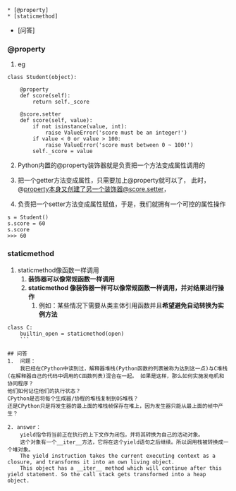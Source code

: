 ﻿
<!-- vim-markdown-toc GFM -->

	* [@property]
	* [staticmethod]
* [问答]

<!-- vim-markdown-toc -->
### @property
1. eg
```
class Student(object):

	@property
	def score(self):
		return self._score

	@score.setter
	def score(self, value):
		if not isinstance(value, int):
			raise ValueError('score must be an integer!')
		if value < 0 or value > 100:
			raise ValueError('score must between 0 ~ 100!')
		self._score = value
```

2. Python内置的@property装饰器就是负责把一个方法变成属性调用的

3. 把一个getter方法变成属性，只需要加上@property就可以了，
此时，@property本身又创建了另一个装饰器@score.setter，
        
4. 负责把一个setter方法变成属性赋值，于是，我们就拥有一个可控的属性操作
```
s = Student()
s.score = 60
s.score
>>> 60
```

### staticmethod
1. staticmethod像函数一样调用
	1. **装饰器可以像常规函数一样调用**
	2. **staticmethod 像装饰器一样可以像常规函数一样调用，并对结果进行操作**
		1. 例如：某些情况下需要从类主体引用函数并且**希望避免自动转换为实例方法**

```
class C:
	builtin_open = staticmethod(open)
	```

## 问答
1.  问题：
    我已经在CPython中读到过，解释器堆栈(Python函数的列表被称为达到这一点)与C堆栈
(在解释器自己的代码中调用的C函数列表)混合在一起。 如果是这样，那么如何实施发电机和协同程序？
他们如何记住他们的执行状态？ 
CPython是否将每个生成器/协程的堆栈复制到OS堆栈？ 
还是CPython只是将发生器的最上面的堆栈帧保存在堆上，因为发生器只能从最上面的帧中产生？ 

2. answer：
	yield指令将当前正在执行的上下文作为闭包，并将其转换为自己的活动对象。 
	这个对象有一个__iter__方法，它将在这个yield语句之后继续。所以调用栈被转换成一个堆对象。 
    The yield instruction takes the current executing context as a closure, and transforms it into an own living object. 
	This object has a __iter__ method which will continue after this yield statement. So the call stack gets transformed into a heap object.

